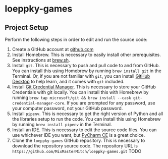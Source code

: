 # loeppky-games

## Project Setup
Perform the following steps in order to edit and run the source code:
1. Create a GitHub account at [github.com](https://github.com/)
2. Install Homebrew. This is necessary to easily install other prerequisites. See instructions at [brew.sh](https://brew.sh/).
3. Install `git`. This is necessary to push and pull code to and from GitHub. You can install this using Homebrew by running `brew install git` in the Terminal. Or, if you are not familiar with `git`, you can install [GitHub Desktop](https://desktop.github.com/) to help learn, and it comes with `git` included.
4. Install [Git Credential Manager](https://docs.github.com/en/get-started/getting-started-with-git/caching-your-github-credentials-in-git#git-credential-manager). This is necessary to store your GitHub Credentials with git locally. You can install this with Homebrew by running `brew tap microsoft/git && brew install --cask git-credential-manager-core`. If you are prompted for any password, use your computer password, not your GitHub password.
5. Install `pipenv`. This is necessary to get the right version of Python and all the libraries setup to run the code. You can install this using Homebrew by running `brew install pipenv` in the Terminal.
6. Install an IDE. This is necessary to edit the source code files. You can use whichever IDE you want, but [PyCharm CE](https://www.jetbrains.com/pycharm/download/#section=mac) is a great choice.
7. Clone the `loeppky-games` GitHub repository. This is necessary to download the repository source code. The repository URL is `https://github.com/MixMasterMitch/loeppky-games.git` TODO